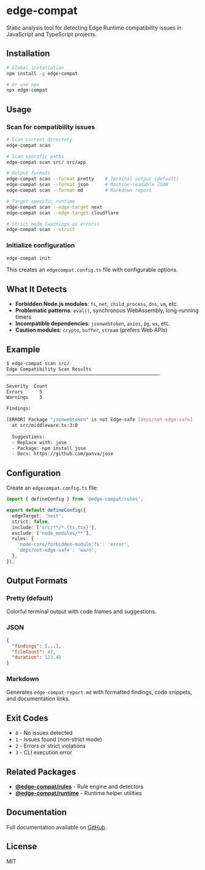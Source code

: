 # edge-compat

Static analysis tool for detecting Edge Runtime compatibility issues in JavaScript and TypeScript projects.

## Installation

```bash
# Global installation
npm install -g edge-compat

# Or use npx
npx edge-compat
```

## Usage

### Scan for compatibility issues

```bash
# Scan current directory
edge-compat scan

# Scan specific paths
edge-compat scan src/ src/app

# Output formats
edge-compat scan --format pretty    # Terminal output (default)
edge-compat scan --format json      # Machine-readable JSON
edge-compat scan --format md        # Markdown report

# Target specific runtime
edge-compat scan --edge-target next
edge-compat scan --edge-target cloudflare

# Strict mode (warnings as errors)
edge-compat scan --strict
```

### Initialize configuration

```bash
edge-compat init
```

This creates an `edgecompat.config.ts` file with configurable options.

## What It Detects

- **Forbidden Node.js modules**: `fs`, `net`, `child_process`, `dns`, `vm`, etc.
- **Problematic patterns**: `eval()`, synchronous WebAssembly, long-running timers
- **Incompatible dependencies**: `jsonwebtoken`, `axios`, `pg`, `ws`, etc.
- **Caution modules**: `crypto`, `buffer`, `stream` (prefers Web APIs)

## Example

```bash
$ edge-compat scan src/
Edge Compatibility Scan Results
────────────────────────────────────────────────────────

Severity  Count
Errors      5
Warnings    3

Findings:

[ERROR] Package "jsonwebtoken" is not Edge-safe [deps/not-edge-safe]
  at src/middleware.ts:3:0
  
  Suggestions:
  - Replace with: jose
  - Package: npm install jose
  - Docs: https://github.com/panva/jose
```

## Configuration

Create an `edgecompat.config.ts` file:

```typescript
import { defineConfig } from '@edge-compat/rules';

export default defineConfig({
  edgeTarget: 'next',
  strict: false,
  include: ['src/**/*.{ts,tsx}'],
  exclude: ['node_modules/**'],
  rules: {
    'node-core/forbidden-module:fs': 'error',
    'deps/not-edge-safe': 'warn',
  },
});
```

## Output Formats

### Pretty (default)
Colorful terminal output with code frames and suggestions.

### JSON
```json
{
  "findings": [...],
  "fileCount": 42,
  "duration": 123.45
}
```

### Markdown
Generates `edge-compat-report.md` with formatted findings, code snippets, and documentation links.

## Exit Codes

- `0` - No issues detected
- `1` - Issues found (non-strict mode)
- `2` - Errors or strict violations
- `3` - CLI execution error

## Related Packages

- **[@edge-compat/rules](https://www.npmjs.com/package/@edge-compat/rules)** - Rule engine and detectors
- **[@edge-compat/runtime](https://www.npmjs.com/package/@edge-compat/runtime)** - Runtime helper utilities

## Documentation

Full documentation available on [GitHub](https://github.com/jacwalste/edge-compat).

## License

MIT


